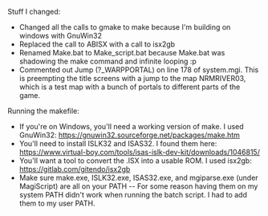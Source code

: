 Stuff I changed:
- Changed all the calls to gmake to make because I'm building on windows with GnuWin32
- Replaced the call to ABISX with a call to isx2gb
- Renamed Make.bat to Make_script.bat because Make.bat was shadowing the make command and infinite looping :p
- Commented out Jump (?\_WARPPORTAL) on line 178 of system.mgi. This is preempting the title screens with a jump to the map NRMRIVER03, which is a test map with a bunch of portals to different parts of the game.

Running the makefile:
- If you're on Windows, you'll need a working version of make. I used GnuWin32: https://gnuwin32.sourceforge.net/packages/make.htm
- You'll need to install ISLK32 and ISAS32. I found them here: https://www.virtual-boy.com/tools/isas-islk-dev-kit/downloads/1046815/
- You'll want a tool to convert the .ISX into a usable ROM. I used isx2gb: https://gitlab.com/gitendo/isx2gb
- Make sure make.exe, ISLK32.exe, ISAS32.exe, and mgiparse.exe (under MagiScript) are all on your PATH
-- For some reason having them on my system PATH didn't work when running the batch script. I had to add them to my user PATH.
